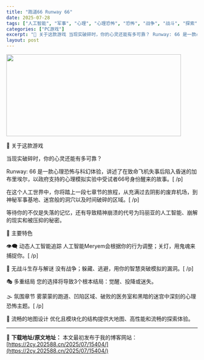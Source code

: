 ```yaml
---
title: "跑道66 Runway 66"
date: 2025-07-28
tags: ["人工智能", "军事", "心理", "心理恐怖", "恐怖", "战争", "战斗", "探索", "模拟", "氛围"]
categories: ["PC游戏"]
excerpt: "🧠 关于这款游戏 当现实破碎时，你的心灵还能有多可靠？ Runway: 66 是一款心理恐怖与科幻体验，讲述了在致命飞机失事后陷入昏迷的加布里埃尔，以政府支持的心理模拟实验中受试者66号身份醒来的故事。[ /p] 在这个人工世界中，你将踏上一段七章节的旅程，从充满过去阴影的废弃机场，到神秘军事基地、&hellip;"
layout: post
---
```


<img class="aligncenter size-full wp-image-15387" src="https://2cy.202588.cn/wp-content/uploads/2025/07/2025072803380364.webp" alt="" width="460" height="215" />

🧠 关于这款游戏

当现实破碎时，你的心灵还能有多可靠？

Runway: 66 是一款心理恐怖与科幻体验，讲述了在致命飞机失事后陷入昏迷的加布里埃尔，以政府支持的心理模拟实验中受试者66号身份醒来的故事。[ /p]

在这个人工世界中，你将踏上一段七章节的旅程，从充满过去阴影的废弃机场，到神秘军事基地、迷宫般的洞穴以及时间破碎的区域。[ /p]

等待你的不仅是失落的记忆，还有导致精神崩溃的代号为玛丽亚的人工智能、崩解的现实和被压抑的秘密。

🧩 主要特色

👁️‍🗨️ 动态人工智能追踪
人工智能Meryem会根据你的行为调整；关灯，用鬼魂来捕捉你。[ /p]

🧩 无战斗生存与解谜
没有战争；躲藏、逃避，用你的智慧突破模拟的漏洞。[ /p]

🎭 多重结局
您的选择将导致3个根本结局：觉醒、投降或迷失。

🌫️ 氛围章节
雾蒙蒙的跑道、凹陷区域、破败的医务室和黑暗的迷宫中深刻的心理恐怖主题。[ /p]

📍 流畅的地图设计
优化且模块化的结构提供大地图、高性能和流畅的探索体验。

---
📖 **下载地址/原文地址：** 本文最初发布于我的博客网站：[https://2cy.202588.cn/2025/07/15404/](https://2cy.202588.cn/2025/07/15404/)
